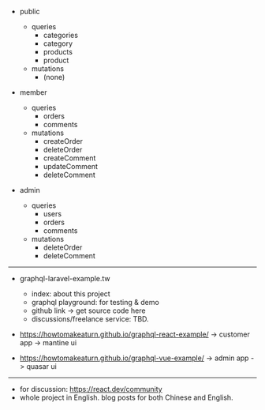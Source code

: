 - public
  - queries
    - categories
    - category
    - products
    - product
  - mutations
    - (none)

- member
  - queries
    - orders
    - comments
  - mutations
    - createOrder
    - deleteOrder
    - createComment
    - updateComment
    - deleteComment

- admin
  - queries
    - users
    - orders
    - comments
  - mutations
    - deleteOrder
    - deleteComment

---

- graphql-laravel-example.tw
  - index: about this project
  - graphql playground: for testing & demo
  - github link -> get source code here
  - discussions/freelance service: TBD.

- https://howtomakeaturn.github.io/graphql-react-example/ -> customer app -> mantine ui
- https://howtomakeaturn.github.io/graphql-vue-example/ -> admin app -> quasar ui

---

- for discussion: https://react.dev/community
- whole project in English. blog posts for both Chinese and English.
